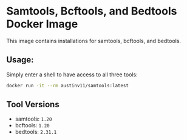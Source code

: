 # Samtools, Bcftools, and Bedtools Docker Image
This image contains installations for samtools, bcftools, and bedtools.


## Usage:
Simply enter a shell to have access to all three tools:
```bash
docker run -it --rm austinv11/samtools:latest
```

## Tool Versions
- samtools: `1.20`
- bcftools: `1.20`
- bedtools: `2.31.1`
